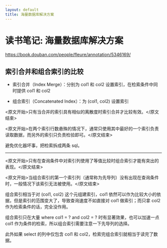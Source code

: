 ```yaml
---
layout: default
title: 海量数据库解决方案
---
```


# 读书笔记: 海量数据库解决方案

<https://book.douban.com/people/fleure/annotation/5346169/>
## 索引合并和组合索引的比较

- 索引合并（Index Merge）：分别为 col1 和 col2 设置索引，在检索条件中同时提供 col1 和 col2

- 组合索引（Concatenated Index）：为 (col1, col2) 设置索引

<原文开始>只有当合并的索引具有相似的离散度时索引合并才比较有效。</原文结束>

<原文开始>在两个索引行数悬殊的情况下，通常只使用其中最好的一个索引负责读取数据，而另外的索引只负责检验即可。</原文结束>

避免优化器坏事，把检索拆成两条 sql。

--------------

<原文开始>只有在查询条件中对索引列使用了等值比较时组合索引才能有突出的表现。</原文结束>

<原文开始>当组合索引的第一个索引列（通常称为先导列）没有出现在查询条件时，一般情况下该索引无法被使用。</原文结束>

组合索引相当于对 (col1, col2) 这个元组建索引，col1 依然可以作为比较大小的依据，但是索引的范围变大了，导致查询速度不如直接对 col1 做索引；而只拿 col2 作为检索条件的话，完全没作用。

组合索引只在大量 where col1 = ? and col2 = ? 时有显著效果，也可以加速一点 col1 作为条件的检索，所以组合索引需要注意一下先导列的选择。

此外如果 select 的列中仅包含 col1 和 col2，检索完组合索引就相当于读完了数据。